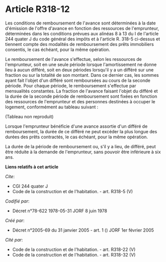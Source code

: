 # Article R318-12

Les conditions de remboursement de l'avance sont déterminées à la date d'émission de l'offre d'avance en fonction des
ressources de l'emprunteur, déterminées dans les conditions prévues aux alinéas 8 à 13 du I de l'article 244 quater J du code
général des impôts et à l'article R. 318-5 ci-dessus et tiennent compte des modalités de remboursement des prêts immobiliers
consentis, le cas échéant, pour la même opération.

Le remboursement de l'avance s'effectue, selon les ressources de l'emprunteur, soit en une seule période lorsque
l'amortissement ne donne lieu à aucun différé, soit en deux périodes lorsqu'il y a un différé sur une fraction ou sur la
totalité de son montant. Dans ce dernier cas, les sommes ayant fait l'objet d'un différé sont remboursées au cours de la
seconde période. Pour chaque période, le remboursement s'effectue par mensualités constantes. La fraction de l'avance faisant
l'objet du différé et la durée de la seconde période de remboursement sont fixées en fonction des ressources de l'emprunteur
et des personnes destinées à occuper le logement, conformément au tableau suivant :

(Tableau non reproduit)

Lorsque l'emprunteur bénéficie d'une avance assortie d'un différé de remboursement, la durée de ce différé ne peut excéder la
plus longue des durées des prêts contractés, le cas échéant, pour la même opération.

La durée de la période de remboursement ou, s'il y a lieu, de différé, peut être réduite à la demande de l'emprunteur, sans
pouvoir être inférieure à six ans.

**Liens relatifs à cet article**

_Cite_:

  - CGI 244 quater J
  - Code de la construction et de l'habitation. - art. R318-5 (V)

_Codifié par_:

  - Décret n°78-622 1978-05-31 JORF 8 juin 1978

_Créé par_:

  - Décret n°2005-69 du 31 janvier 2005 - art. 1 () JORF 1er février 2005

_Cité par_:

  - Code de la construction et de l'habitation. - art. R318-22 (V)
  - Code de la construction et de l'habitation. - art. R318-32 (V)

